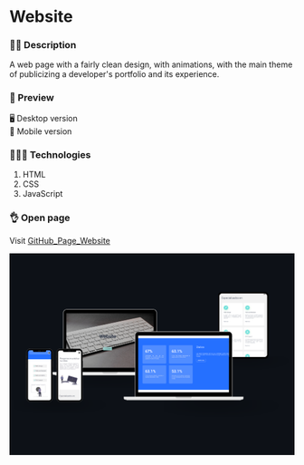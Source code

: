# Website

### ✍🏻 Description

A web page with a fairly clean design, with animations, with the main theme of publicizing a developer's portfolio and its experience.

### 🎨 Preview

<summary>🖥 Desktop version</summary>

<summary>📱 Mobile version</summary>

### 👩🏻‍💻 Technologies

1. HTML
2. CSS
3. JavaScript

### 👌 Open page

Visit [GitHub_Page_Website](https://cristhiancm.github.io/Website/)

![Image text](https://github.com/CristhianCM/Website/blob/master/assets/img/Website_Finish.png)
